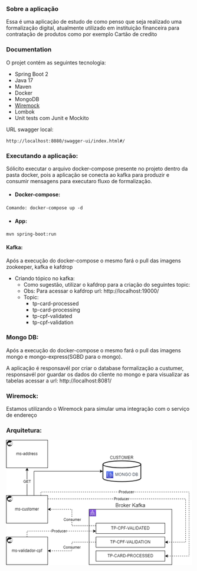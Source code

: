 ### Sobre a aplicação
Essa é uma aplicação de estudo de como penso que seja realizado uma formalização digital, atualmente utilizado em instituição financeira para contratação de produtos como por exemplo Cartão de credito

### Documentation

O projet contém as seguintes tecnologia:
* Spring Boot 2
* Java 17
* Maven
* Docker
* MongoDB
* [Wiremock](https://wiremock.org/)
* Lombok
* Unit tests com Junit e Mockito

URL swagger local:
```
http://localhost:8080/swagger-ui/index.html#/
```

### Executando a aplicação:
Sólicito executar o arquivo docker-compose presente no projeto dentro da pasta docker, pois a aplicação se conecta ao kafka para produzir e consumir mensagens para executaro fluxo de formalização.

* #### Docker-compose:
```
Comando: docker-compose up -d
```

* #### App:
```
mvn spring-boot:run
```

#### Kafka:
Após a execução do docker-compose o mesmo fará o pull das imagens zookeeper, kafka e kafdrop

* Criando tópico no kafka:
  * Como sugestão, utilizar o kafdrop para a criação do seguintes topic:
  * Obs: Para acessar o kafdrop url: http://localhost:19000/
  * Topic:
    * tp-card-processed
    * tp-card-processing
    * tp-cpf-validated
    * tp-cpf-validation

### Mongo DB:
Após a execução do docker-compose o mesmo fará o pull das imagens mongo e mongo-express(SGBD para o mongo).

A aplicação é responsavél por criar o database formalização a custumer, responsavél por guardar os dados do cliente no mongo e para visualizar as tabelas 
acessar a url: http://localhost:8081/ 

### Wiremock:
Estamos utilizando o Wiremock para simular uma integração com o serviço de endereço


### Arquitetura:   
![Alt text](/arch/arch.png "Optional title")  

 